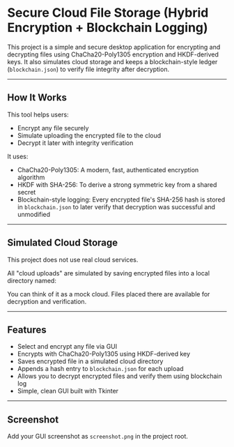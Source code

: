 # Secure Cloud File Storage (Hybrid Encryption + Blockchain Logging)

This project is a simple and secure desktop application for encrypting and decrypting files using ChaCha20-Poly1305 encryption and HKDF-derived keys. It also simulates cloud storage and keeps a blockchain-style ledger (`blockchain.json`) to verify file integrity after decryption.

---

## How It Works

This tool helps users:

- Encrypt any file securely
- Simulate uploading the encrypted file to the cloud
- Decrypt it later with integrity verification

It uses:

- ChaCha20-Poly1305: A modern, fast, authenticated encryption algorithm
- HKDF with SHA-256: To derive a strong symmetric key from a shared secret
- Blockchain-style logging: Every encrypted file's SHA-256 hash is stored in `blockchain.json` to later verify that decryption was successful and unmodified

---

## Simulated Cloud Storage

This project does not use real cloud services.

All "cloud uploads" are simulated by saving encrypted files into a local directory named:


You can think of it as a mock cloud. Files placed there are available for decryption and verification.

---

## Features

- Select and encrypt any file via GUI
- Encrypts with ChaCha20-Poly1305 using HKDF-derived key
- Saves encrypted file in a simulated cloud directory
- Appends a hash entry to `blockchain.json` for each upload
- Allows you to decrypt encrypted files and verify them using blockchain log
- Simple, clean GUI built with Tkinter

---

## Screenshot

Add your GUI screenshot as `screenshot.png` in the project root.



